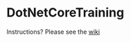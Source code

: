 # DotNetCoreTraining

Instructions? Please see the [wiki](https://github.com/osu-cass/softdev-training/wiki/.Net-Core-People-App)
